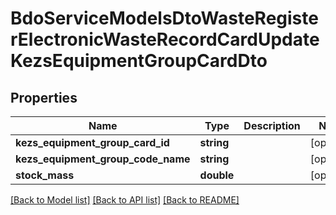# BdoServiceModelsDtoWasteRegisterElectronicWasteRecordCardUpdateKezsEquipmentGroupCardDto

## Properties
Name | Type | Description | Notes
------------ | ------------- | ------------- | -------------
**kezs_equipment_group_card_id** | **string** |  | [optional] 
**kezs_equipment_group_code_name** | **string** |  | [optional] 
**stock_mass** | **double** |  | [optional] 

[[Back to Model list]](../README.md#documentation-for-models) [[Back to API list]](../README.md#documentation-for-api-endpoints) [[Back to README]](../README.md)


